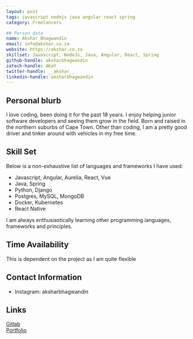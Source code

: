 ```yaml
---
layout: post
tags: javascript nodejs java angular react spring
category: Freelancers

## Person data
name: Akshar Bhagwandin
email: info@akshar.co.za
website: https://akshar.co.za
skillset: Javascript, NodeJs, Java, Angular, React, Spring
github-handle: aksharbhagwandin
zatech-handle: AKaY
twitter-handle: __akshar__
linkedin-handle: aksharbhagwandin
---
```


## Personal blurb

I love coding, been doing it for the past 18 years.  I enjoy helping junior software developers and seeing them grow in the field.  Born and raised in the northern suburbs of Cape Town.  Other than coding, I am a pretty good driver and tinker around with vehicles in my free time.

## Skill Set

Below is a non-exhaustive list of languages and frameworks I have used:
* Javascript, Angular, Aurelia, React, Vue
* Java, Spring
* Python, Django
* Postgres, MySQL, MongoDB
* Docker, Kubernetes
* React Native

I am always enthusiastically learning other programming languages, frameworks and principles. 

## Time Availability

This is dependent on the project as I am quite flexible

## Contact Information

* Instagram: aksharbhagwandin

## Links

[Gitlab](https://gitlab.com/aksharbhagwandin)  
[Portfolio](https://performotion.co.za/)  

